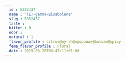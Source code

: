 ```yaml
---
  id : 5352437
  name : "(E)-gamma-Bisabolene"
  slug : 5352437
  taste : 
  bitter : 0
  odor : 
  natural : 1
  flavor_profile : citrus@myrrh@opoponax@balsam@spicy
  fema_flavor_profile : Floral
  date : 2019-03-26T08:47:11+01:00
---
```




